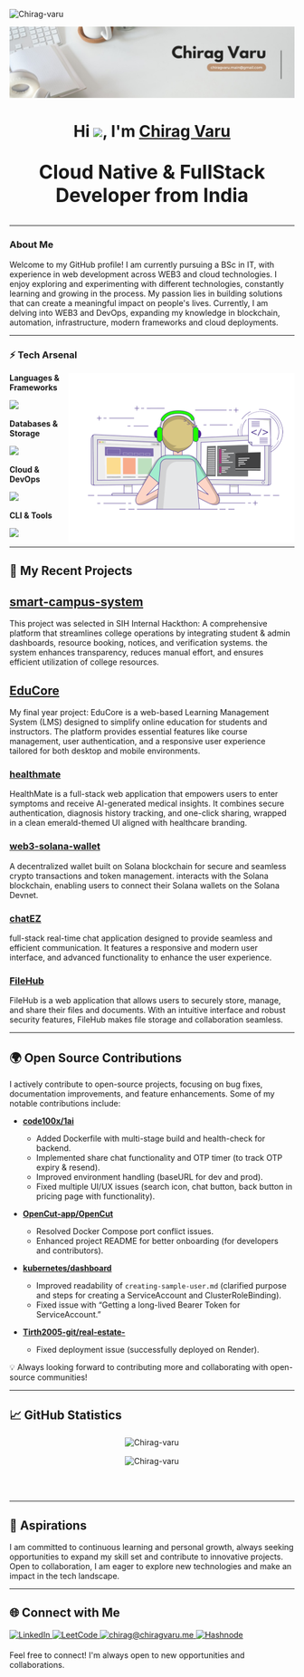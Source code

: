 <!-- Profile Views -->
<p align="left">
  <img src="https://komarev.com/ghpvc/?username=Chirag-varu&label=Profile%20views&color=0e75b6&style=flat" alt="Chirag-varu" />
</p>

<!-- Master Head Image -->
![MasterHead](1744521015186.jpg)

<h1 align="center">
  Hi <img src="https://github.com/TheDudeThatCode/TheDudeThatCode/blob/master/Assets/Hi.gif" width="29">, I'm 
  <a href="https://chiragvaru.me/">Chirag Varu</a>
  <p style="font-size:1.2em;">Cloud Native & FullStack Developer from India</p>
</h1>

---
### About Me

Welcome to my GitHub profile! I am currently pursuing a BSc in IT, with experience in web development across WEB3 and cloud technologies. I enjoy exploring and experimenting with different technologies, constantly learning and growing in the process. My passion lies in building solutions that can create a meaningful impact on people's lives. Currently, I am delving into WEB3 and DevOps, expanding my knowledge in blockchain, automation, infrastructure, modern frameworks and cloud deployments.

---
<h3>⚡ Tech Arsenal</h3>

<img align="right" alt="Coding" width="400" src="https://raw.githubusercontent.com/devSouvik/devSouvik/master/gif3.gif">

<div align="left">

**Languages & Frameworks**  
<p>
  <img src="https://skillicons.dev/icons?i=js,ts,react,nextjs,redux,nestjs,nodejs,express,python,vite,tailwind,kafka&perline=8" />
</p>

**Databases & Storage**  
<p> 
  <img src="https://skillicons.dev/icons?i=postgresql,mongodb,redis,supabase,prisma,mysql&perline=7" /> 
</p>

**Cloud & DevOps**  
<p>
  <img src="https://skillicons.dev/icons?i=aws,vercel,cloudflare,docker,kubernetes,git,github,postman,figma&perline=8" />
</p>

**CLI & Tools**  
<p>
  <img src="https://skillicons.dev/icons?i=linux,bash,powershell,vscode&perline=8" />
</p>

</div>

---
## 🚀 My Recent Projects 

## **[smart-campus-system](https://github.com/Chirag-varu/smart-campus-system)**
This project was selected in SIH Internal Hackthon: A comprehensive platform that streamlines college operations by integrating student & admin dashboards, resource booking, notices, and verification systems. the system enhances transparency, reduces manual effort, and ensures efficient utilization of college resources. 

## **[EduCore](https://github.com/Chirag-varu/EduCore)**
My final year project: EduCore is a web-based Learning Management System (LMS) designed to simplify online education for students and instructors. The platform provides essential features like course management, user authentication, and a responsive user experience tailored for both desktop and mobile environments. 

### **[healthmate](https://github.com/Chirag-varu/healthmate)**
HealthMate is a full-stack web application that empowers users to enter symptoms and receive AI-generated medical insights. It combines secure authentication, diagnosis history tracking, and one-click sharing, wrapped in a clean emerald-themed UI aligned with healthcare branding. 

### **[web3-solana-wallet](https://github.com/Chirag-varu/web3-solana-wallet)**
A decentralized wallet built on Solana blockchain for secure and seamless crypto transactions and token management. interacts with the Solana blockchain, enabling users to connect their Solana wallets on the Solana Devnet. 

### **[chatEZ](https://github.com/Chirag-varu/chatEZ)**
full-stack real-time chat application designed to provide seamless and efficient communication. It features a responsive and modern user interface, and advanced functionality to enhance the user experience. 

### **[FileHub](https://github.com/Chirag-varu/filehub)**
FileHub is a web application that allows users to securely store, manage, and share their files and documents. With an intuitive interface and robust security features, FileHub makes file storage and collaboration seamless. 

---
## 🌍 Open Source Contributions

I actively contribute to open-source projects, focusing on bug fixes, documentation improvements, and feature enhancements. Some of my notable contributions include:

- **[code100x/1ai](https://github.com/code100x/1ai)**
  - Added Dockerfile with multi-stage build and health-check for backend.  
  - Implemented share chat functionality and OTP timer (to track OTP expiry & resend).  
  - Improved environment handling (baseURL for dev and prod).  
  - Fixed multiple UI/UX issues (search icon, chat button, back button in pricing page with functionality).  

- **[OpenCut-app/OpenCut](https://github.com/OpenCut-app/OpenCut)**  
  - Resolved Docker Compose port conflict issues.  
  - Enhanced project README for better onboarding (for developers and contributors).  

- **[kubernetes/dashboard](https://github.com/kubernetes/dashboard)**  
  - Improved readability of `creating-sample-user.md` (clarified purpose and steps for creating a ServiceAccount and ClusterRoleBinding).  
  - Fixed issue with “Getting a long-lived Bearer Token for ServiceAccount.”  

- **[Tirth2005-git/real-estate-](https://github.com/Tirth2005-git/real-estate-)**  
  - Fixed deployment issue (successfully deployed on Render).  

💡 Always looking forward to contributing more and collaborating with open-source communities!

---
## 📈 GitHub Statistics
<p align="center">
    <img align="center" src="https://github-readme-stats.vercel.app/api?username=Chirag-varu&theme=github_dark&show_icons=true&locale=en" alt="Chirag-varu" />
</p>
<p align="center">
    <img align="center" src="https://github-readme-streak-stats.herokuapp.com/?user=Chirag-varu&theme=github-dark-blue" alt="Chirag-varu" />
</p>
<br><br>

---
## 🚀 Aspirations
I am committed to continuous learning and personal growth, always seeking opportunities to expand my skill set and contribute to innovative projects. Open to collaboration, I am eager to explore new technologies and make an impact in the tech landscape.

---
## 🌐 Connect with Me

<div>
  <a href="https://www.linkedin.com/in/chiragvaru03/" target="_blank">
    <img src="https://img.shields.io/badge/LinkedIn-%231E77B5.svg?&style=for-the-badge&logo=linkedin&logoColor=white" alt="LinkedIn" style="margin-bottom: 5px;" />
  </a>
  <a href="https://leetcode.com/u/varu_chirag/" target="_blank">
    <img src="https://img.shields.io/badge/LeetCode-FFA116?style=for-the-badge&logo=leetcode&logoColor=white" alt="LeetCode" style="margin-bottom: 5px;" />
  </a>
  <a href="mailto:chirag@chiragvaru.me" target="_blank">
    <img src="https://img.shields.io/badge/Email-D14836?style=for-the-badge&logo=gmail&logoColor=white" alt="chirag@chiragvaru.me" style="margin-bottom: 5px;" />
  </a>
  <a href="https://hashnode.com/@Chirag-varu" target="_blank">
    <img src="https://img.shields.io/badge/Hashnode-%2300C1D4.svg?&style=for-the-badge&logo=hashnode&logoColor=white" alt="Hashnode" style="margin-bottom: 5px;" />
  </a>
</div>

Feel free to connect! I'm always open to new opportunities and collaborations.

<!---
<img src="https://user-images.githubusercontent.com/74038190/212284100-561aa473-3905-4a80-b561-0d28506553ee.gif" width="1200">
--->

<!---
Chirag-varu/Chirag-varu is a ✨ special ✨ repository because its `README.md` (this file) appears on your GitHub profile.
You can click the Preview link to take a look at your changes.
--->
